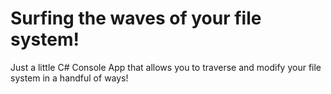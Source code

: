# Surfing the waves of your file system!

Just a little C# Console App that allows you to traverse and modify your file system in a handful of ways!
